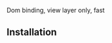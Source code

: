 Dom binding, view layer only, fast

## Installation

### <script>

### npm

rollup, webpack

## Components

```js
var todoList = t$()

## Directives

### ta-text and ta-html	- Set text or HTML content

Note: HTML is not parsed for directives.

```html
<div>My name is {{ me.name }}</div>
<div>My friend's name is <div ta-text="alice.name"></div></div>
<div>Some HTML: {{{ boldName }}}</div>
<div>Even more HTML: <span ta-html="italicName"></span></div>
<script>
var view = tacks(document.body);
view.data.me = { name: 'Bob' };
view.data.alice = { name: 'Alice' };
view.data.boldName = '<strong>Bob</strong>';
view.data.italicName = '<em>Bob</em>';
view.update();
</script>
```

Warning: Be aware that binding HTML can cause [XSS attacks](https://en.wikipedia.org/wiki/Cross-site_scripting). You should not use user-entered content without sanitisation.

### ta-exist - Conditional existance

Render the element only if the result of the expression is [truthy](https://developer.mozilla.org/en/docs/Glossary/Truthy) (e.g. true, 1). Unlike ta-show, the directives inside the element will not be updated while the element is hidden (since the element is in fact destroyed when falsey and recreated when truthy). This directive occurs after ta-each and before anything else.

Note: this is equivelant to ng-if in angular.

```html
<div ta-exist="showMe">My name is {{ me.name }}</div>
<button ta-on-click="hide()">Hide</button>
<script>
var view = tacks(document.body);
view.data.me = { name: 'Bob' };
view.data.showMe = true;
view.data.hide = function () {
	view.data.showMe = false;
};
view.update();
</script>
```

### ta-each-* - Iterate through an array

Render the element for each item in an array. Each item is assigned to a variable name specified in the attribute name (see example below). This directive occurs before anything else.

Note: this is roughly equivelant to ng-repeat.

```html
<div ta-each-todo="todos">{{ todo.message }}</div>
<script>
var view = tacks(document.body);
view.data.todos = [
	{ message: 'Buy food' },
	{ message: 'Fix code' },
	{ message: 'Wash clothes' }
];
view.update();
</script>
```

### ta-show - Conditional visibility

Conditionally display the element. Equivelant to `attr-display="thing ? "" : 'none'"`.

```html
<div ta-show="showMe">My name is {{ me.name }}</div>
<button ta-on-click="hide()">Hide</button>
<script>
var view = tacks(document.body);
view.data.me = { name: 'Bob' };
view.data.showMe = true;
view.data.hide = function () {
	view.data.showMe = false;
};
view.update();
</script>
```

### ta-class-* - Conditional class name

```html
<h4 class-red="warning"></h4>
<script>
var view = tacks(document.body);
</script>
```

### ta-attr-* - Attribute value

```html
<button attr-disabled="showMe"></button>
<script>
var view = tacks(document.body);
</script>	
```

### ta-style-* - Style value
```html
<h1 style-font-weight="big ? 'bold' : 'normal'"></h1>
<script>
var view = tacks(document.body);
</script>
```

### ta-model - Bind input

Two way binding with element value

```html
<input type="text" model="blah">
<script>
var view = tacks(document.body);
</script>
```

### ta-on-* - Event handler

```html
<input type="button" ta-on-click="doSomething()">
<script>
var view = tacks(document.body);
</script>
```


## Custom directives

```js
tacks.directive.hide = function (el) {
	$(el).toggle(!this.eval());
};

tacks.directive['on-scroll-[xy]'] = {
	create: function () {},
	update: function (el) {}
}
```


## Build in functions

### number(number, decimals)

### percent(number, decimals)

### date(date, format)


## Expressions

The expression used in a directive 

### turnaries

### boolean




